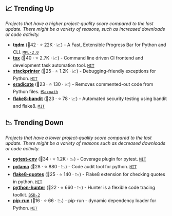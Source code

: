 ## 📈 Trending Up

_Projects that have a higher project-quality score compared to the last update. There might be a variety of reasons, such as increased downloads or code activity._

- <b><a href="https://github.com/tqdm/tqdm">tqdm</a></b> (🥇42 ·  ⭐ 22K · 📈) - A Fast, Extensible Progress Bar for Python and CLI. <code><a href="http://bit.ly/3postzC">MPL-2.0</a></code>
- <b><a href="https://github.com/tox-dev/tox">tox</a></b> (🥇40 ·  ⭐ 2.7K · 📈) - Command line driven CI frontend and development task automation tool. <code><a href="http://bit.ly/34MBwT8">MIT</a></code> <code><img src="https://docs.pytest.org/en/stable/_static/favicon.png" style="display:inline;" width="13" height="13"></code>
- <b><a href="https://github.com/cknd/stackprinter">stackprinter</a></b> (🥉25 ·  ⭐ 1.2K · 📈) - Debugging-friendly exceptions for Python. <code><a href="http://bit.ly/34MBwT8">MIT</a></code>
- <b><a href="https://github.com/myint/eradicate">eradicate</a></b> (🥉23 ·  ⭐ 130 · 📈) - Removes commented-out code from Python files. <code><a href="https://tldrlegal.com/search?q=Saxpath">❗️Saxpath</a></code>
- <b><a href="https://github.com/tylerwince/flake8-bandit">flake8-bandit</a></b> (🥉23 ·  ⭐ 78 · 📈) - Automated security testing using bandit and flake8. <code><a href="http://bit.ly/34MBwT8">MIT</a></code> <code><img src="https://cdn.iconscout.com/icon/free/png-256/8-eight-digital-number-numerical-numbers-36025.png" style="display:inline;" width="13" height="13"></code>

## 📉 Trending Down

_Projects that have a lower project-quality score compared to the last update. There might be a variety of reasons such as decreased downloads or code activity._

- <b><a href="https://github.com/pytest-dev/pytest-cov">pytest-cov</a></b> (🥇34 ·  ⭐ 1.2K · 📉) - Coverage plugin for pytest. <code><a href="http://bit.ly/34MBwT8">MIT</a></code> <code><img src="https://docs.pytest.org/en/stable/_static/favicon.png" style="display:inline;" width="13" height="13"></code>
- <b><a href="https://github.com/klen/pylama">pylama</a></b> (🥈28 ·  ⭐ 880 · 📉) - Code audit tool for python. <code><a href="http://bit.ly/34MBwT8">MIT</a></code>
- <b><a href="https://github.com/zheller/flake8-quotes">flake8-quotes</a></b> (🥉25 ·  ⭐ 140 · 📉) - Flake8 extension for checking quotes in python. <code><a href="http://bit.ly/34MBwT8">MIT</a></code> <code><img src="https://cdn.iconscout.com/icon/free/png-256/8-eight-digital-number-numerical-numbers-36025.png" style="display:inline;" width="13" height="13"></code>
- <b><a href="https://github.com/ionelmc/python-hunter">python-hunter</a></b> (🥉22 ·  ⭐ 660 · 📉) - Hunter is a flexible code tracing toolkit. <code><a href="http://bit.ly/3rqEWVr">BSD-2</a></code>
- <b><a href="https://github.com/jaraco/pip-run">pip-run</a></b> (🥉16 ·  ⭐ 66 · 📉) - pip-run - dynamic dependency loader for Python. <code><a href="http://bit.ly/34MBwT8">MIT</a></code>

